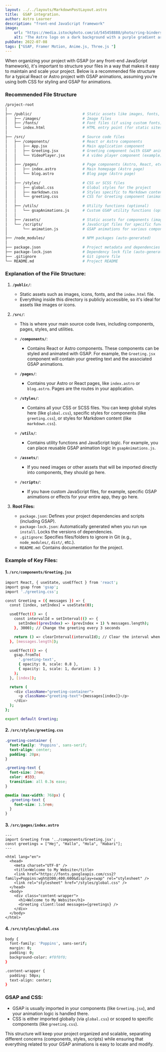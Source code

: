 ```yaml
---
layout: ../../layouts/MarkdownPostLayout.astro
title:  GSAP integration.
author: Astro Learner
description: "front-end JavaScript framework"
image: 
    url: "https://media.istockphoto.com/id/545458888/photo/ring-binders.jpg?s=612x612&w=0&k=20&c=gaR24qZAecjJ_rVxLgfbXMQEl7gv8xclCMwRnCcUUPc="
    alt: "The Astro logo on a dark background with a purple gradient arc."
pubDate: 2022-07-08
tags: ["GSAP, Framer Motion, Anime.js, Three.js "]
---
```


When organizing your project with GSAP (or any front-end JavaScript framework), it's important to structure your files in a way that makes it easy to maintain and scale your project. Below is a recommended file structure for a typical React or Astro project with GSAP animations, assuming you’re using both CSS for styling and GSAP for animations.

### **Recommended File Structure**

```bash
/project-root
│
├── /public/                       # Static assets like images, fonts, icons, etc.
│   ├── /images/                   # Image files
│   ├── /fonts/                    # Font files (if using custom fonts)
│   └── index.html                 # HTML entry point (for static sites)
│
├── /src/                          # Source code files
│   ├── /components/               # React or Astro components
│   │   ├── App.jsx                # Main application component
│   │   ├── Greeting.jsx           # Greeting component (with GSAP animation)
│   │   └── VideoPlayer.jsx        # A video player component (example)
│   │
│   ├── /pages/                    # Page components (Astro, React, etc.)
│   │   ├── index.astro            # Main homepage (Astro page)
│   │   └── blog.astro             # Blog page (Astro page)
│   │
│   ├── /styles/                   # CSS or SCSS files
│   │   ├── global.css             # Global styles for the project
│   │   ├── markdown.css           # Styles specific to Markdown content
│   │   └── greeting.css           # CSS for Greeting component (animation and styles)
│   │
│   ├── /utils/                    # Utility functions (optional)
│   │   └── gsapAnimations.js      # Custom GSAP utility functions (optional)
│   │
│   ├── /assets/                   # Static assets for components (images, fonts)
│   └── /scripts/                  # JavaScript files for specific functionality
│       └── animation.js           # GSAP animations for various components
│
├── /node_modules/                 # NPM packages (auto-generated)
│
├── package.json                   # Project metadata and dependencies
├── package-lock.json              # Dependency lock file (auto-generated)
├── .gitignore                     # Git ignore file
└── README.md                      # Project README
```

### **Explanation of the File Structure:**

1. **`/public/`**:
   - Static assets such as images, icons, fonts, and the `index.html` file.
   - Everything inside this directory is publicly accessible, so it's ideal for assets like images or icons.

2. **`/src/`**:
   - This is where your main source code lives, including components, pages, styles, and utilities.
   
   - **`/components/`**:
     - Contains React or Astro components. These components can be styled and animated with GSAP. For example, the `Greeting.jsx` component will contain your greeting text and the associated GSAP animations.
   
   - **`/pages/`**:
     - Contains your Astro or React pages, like `index.astro` or `blog.astro`. Pages are the routes in your application.
   
   - **`/styles/`**:
     - Contains all your CSS or SCSS files. You can keep global styles here (like `global.css`), specific styles for components (like `greeting.css`), or styles for Markdown content (like `markdown.css`).

   - **`/utils/`**:
     - Contains utility functions and JavaScript logic. For example, you can place reusable GSAP animation logic in `gsapAnimations.js`.

   - **`/assets/`**:
     - If you need images or other assets that will be imported directly into components, they should go here.

   - **`/scripts/`**:
     - If you have custom JavaScript files, for example, specific GSAP animations or effects for your entire app, they go here.
  
3. **Root Files:**
   - `package.json`: Defines your project dependencies and scripts (including GSAP).
   - `package-lock.json`: Automatically generated when you run `npm install`. Locks the versions of dependencies.
   - `.gitignore`: Specifies files/folders to ignore in Git (e.g., `node_modules/`, `dist/`, etc.).
   - `README.md`: Contains documentation for the project.

### **Example of Key Files:**

#### **1. `/src/components/Greeting.jsx`**
```bash
import React, { useState, useEffect } from 'react';
import gsap from 'gsap';
import './greeting.css';

const Greeting = ({ messages }) => {
  const [index, setIndex] = useState(0);

  useEffect(() => {
    const intervalId = setInterval(() => {
      setIndex((prevIndex) => (prevIndex + 1) % messages.length);
    }, 3000); // Change the greeting every 3 seconds

    return () => clearInterval(intervalId); // Clear the interval when the component is unmounted
  }, [messages.length]);

  useEffect(() => {
    gsap.fromTo(
      '.greeting-text',
      { opacity: 0, scale: 0.8 },
      { opacity: 1, scale: 1, duration: 1 }
    );
  }, [index]);

  return (
    <div className="greeting-container">
      <p className="greeting-text">{messages[index]}</p>
    </div>
  );
};

export default Greeting;
```

#### **2. `/src/styles/greeting.css`**
```css
.greeting-container {
  font-family: 'Poppins', sans-serif;
  text-align: center;
  padding: 20px;
}

.greeting-text {
  font-size: 2rem;
  color: #333;
  transition: all 0.3s ease;
}

@media (max-width: 768px) {
  .greeting-text {
    font-size: 1.5rem;
  }
}
```

#### **3. `/src/pages/index.astro`**
```astro
---
import Greeting from '../components/Greeting.jsx';
const greetings = ["Hej", "Hallo", "Hola", "Habari"];
---

<html lang="en">
  <head>
    <meta charset="UTF-8" />
    <title>Welcome to My Website</title>
    <link href="https://fonts.googleapis.com/css2?family=Poppins:wght@300;400;600&display=swap" rel="stylesheet" />
    <link rel="stylesheet" href="/styles/global.css" />
  </head>
  <body>
    <div class="content-wrapper">
      <h1>Welcome to My Website</h1>
      <Greeting client:load messages={greetings} />
    </div>
  </body>
</html>
```

#### **4. `/src/styles/global.css`**
```bash
body {
  font-family: 'Poppins', sans-serif;
  margin: 0;
  padding: 0;
  background-color: #f0f0f0;
}

.content-wrapper {
  padding: 50px;
  text-align: center;
}
```

### **GSAP and CSS:**
- GSAP is usually imported in your components (like `Greeting.jsx`), and your animation logic is handled there.
- CSS is either imported globally (via `global.css`) or scoped to specific components (like `greeting.css`).

This structure will keep your project organized and scalable, separating different concerns (components, styles, scripts) while ensuring that everything related to your GSAP animations is easy to locate and modify.